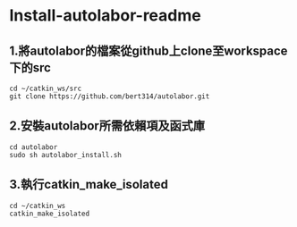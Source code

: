 # Install-autolabor-readme

## 1.將autolabor的檔案從github上clone至workspace下的src
    cd ~/catkin_ws/src
    git clone https://github.com/bert314/autolabor.git
## 2.安裝autolabor所需依賴項及函式庫
    cd autolabor
    sudo sh autolabor_install.sh
## 3.執行catkin_make_isolated
    cd ~/catkin_ws
    catkin_make_isolated
    